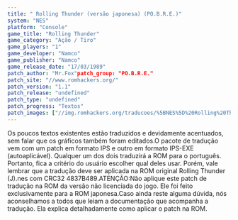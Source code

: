 ```yaml
---
title: " Rolling Thunder (versão japonesa) (PO.B.R.E.)"
system: "NES"
platform: "Console"
game_title: "Rolling Thunder"
game_category: "Ação / Tiro"
game_players: "1"
game_developer: "Namco"
game_publisher: "Namco"
game_release_date: "17/03/1989"
patch_author: "Mr.Fox"patch_group: "PO.B.R.E."
patch_site: "//www.romhackers.org/"
patch_version: "1.1"
patch_release: "undefined"
patch_type: "undefined"
patch_progress: "Textos"
patch_images: ["//img.romhackers.org/traducoes/%5BNES%5D%20Rolling%20Thunder%20-%20POBRE%20-%201.png","//img.romhackers.org/traducoes/%5BNES%5D%20Rolling%20Thunder%20-%20POBRE%20-%202.png","//img.romhackers.org/traducoes/%5BNES%5D%20Rolling%20Thunder%20-%20POBRE%20-%203.png"]
---
```

Os poucos textos existentes estão traduzidos e devidamente acentuados, sem falar que os gráficos também foram editados.O pacote de tradução vem com um patch em formato IPS e outro em formato IPS-EXE (autoaplicável). Qualquer um dos dois traduzirá a ROM para o português. Portanto, fica a critério do usuário escolher qual deles usar. Porém, vale lembrar que a tradução deve ser aplicada na ROM original Rolling Thunder (J).nes com CRC32 4837B489.ATENÇÃO:Não aplique este patch de tradução na ROM da versão não licenciada do jogo. Ele foi feito exclusivamente para a ROM japonesa.Caso ainda reste alguma dúvida, nós aconselhamos a todos que leiam a documentação que acompanha a tradução. Ela explica detalhadamente como aplicar o patch na ROM.